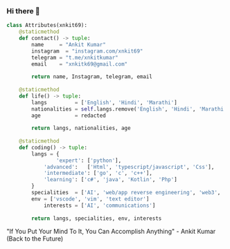 ### Hi there 👋

```python
class Attributes(xnkit69):
	@staticmethod
	def contact() -> tuple:
	    name     = "Ankit Kumar"
	    instagram  = "instagram.com/xnkit69"
	    telegram = "t.me/xnkitkumar"
	    email    = "xnkitk69@gmail.com"
	    
	    return name, Instagram, telegram, email
	
	@staticmethod
	def life() -> tuple:
		langs         = ['English', 'Hindi', 'Marathi']
		nationalities = self.langs.remove('English', 'Hindi', 'Marathi').append('USofA')
		age           = redacted
		
		return langs, nationalities, age
	
	@staticmethod
	def coding() -> tuple:
		langs = {
      			'expert': ['python'],
			'advanced':   ['Html', 'typescript/javascript', 'Css'],
			'intermediate': ['go', 'c', 'c++'],
			'learning': ['c#', 'java', 'Kotlin', 'Php']
		}
		specialities  = ['AI', 'web/app reverse engineering', 'web3', 'software design']
		env = ['vscode', 'vim', 'text editor']
	        interests = ['AI', 'communications']
		
		return langs, specialities, env, interests

```

"If You Put Your Mind To It, You Can Accomplish Anything" - Ankit Kumar (Back to the Future)

<!--
**xnkit69/xnkit69** is a ✨ _special_ ✨ repository because its `README.md` (this file) appears on your GitHub profile.

Here are some ideas to get you started:

- 🔭 I’m currently working on ...
- 🌱 I’m currently learning ...
- 👯 I’m looking to collaborate on ...
- 🤔 I’m looking for help with ...
- 💬 Ask me about ...
- 📫 How to reach me: ...
- 😄 Pronouns: ...
- ⚡ Fun fact: ...
-->
